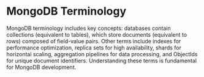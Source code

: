 # MongoDB Terminology

MongoDB terminology includes key concepts: databases contain collections (equivalent to tables), which store documents (equivalent to rows) composed of field-value pairs. Other terms include indexes for performance optimization, replica sets for high availability, shards for horizontal scaling, aggregation pipelines for data processing, and ObjectIds for unique document identifiers. Understanding these terms is fundamental for MongoDB development.